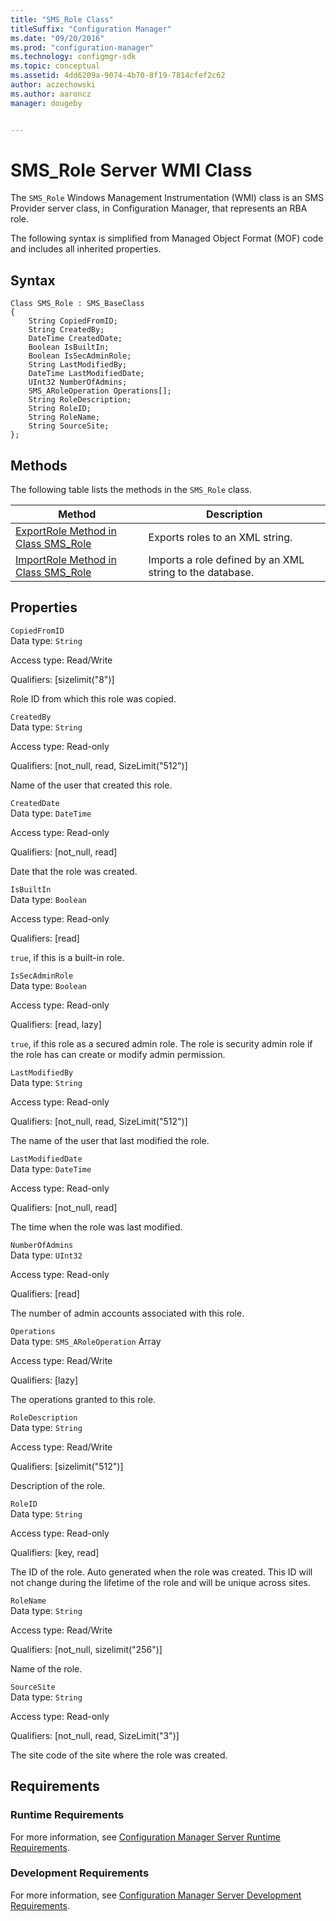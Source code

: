 ```yaml
---
title: "SMS_Role Class"
titleSuffix: "Configuration Manager"
ms.date: "09/20/2016"
ms.prod: "configuration-manager"
ms.technology: configmgr-sdk
ms.topic: conceptual
ms.assetid: 4dd6209a-9074-4b70-8f19-7814cfef2c62
author: aczechowski
ms.author: aaroncz
manager: dougeby


---
```

# SMS_Role Server WMI Class
The `SMS_Role` Windows Management Instrumentation (WMI) class is an SMS Provider server class, in Configuration Manager, that represents an RBA role.  

 The following syntax is simplified from Managed Object Format (MOF) code and includes all inherited properties.  

## Syntax  

```  
Class SMS_Role : SMS_BaseClass  
{  
    String CopiedFromID;  
    String CreatedBy;  
    DateTime CreatedDate;  
    Boolean IsBuiltIn;  
    Boolean IsSecAdminRole;  
    String LastModifiedBy;  
    DateTime LastModifiedDate;  
    UInt32 NumberOfAdmins;  
    SMS_ARoleOperation Operations[];  
    String RoleDescription;  
    String RoleID;  
    String RoleName;  
    String SourceSite;  
};  
```  

## Methods  
 The following table lists the methods in the `SMS_Role` class.  

|Method|Description|  
|------------|-----------------|  
|[ExportRole Method in Class SMS_Role](../../../../../develop/reference/core/servers/configure/exportrole-method-in-class-sms_role.md)|Exports roles to an XML string.|  
|[ImportRole Method in Class SMS_Role](../../../../../develop/reference/core/servers/configure/importrole-method-in-class-sms_role.md)|Imports a role defined by an XML string to the database.|  

## Properties  
 `CopiedFromID`  
 Data type: `String`  

 Access type: Read/Write  

 Qualifiers: [sizelimit("8")]  

 Role ID from which this role was copied.  

 `CreatedBy`  
 Data type: `String`  

 Access type: Read-only  

 Qualifiers: [not_null, read, SizeLimit("512")]  

 Name of the user that created this role.  

 `CreatedDate`  
 Data type: `DateTime`  

 Access type: Read-only  

 Qualifiers: [not_null, read]  

 Date that the role was created.  

 `IsBuiltIn`  
 Data type: `Boolean`  

 Access type: Read-only  

 Qualifiers: [read]  

 `true`, if this is a built-in role.  

 `IsSecAdminRole`  
 Data type: `Boolean`  

 Access type: Read-only  

 Qualifiers: [read, lazy]  

 `true`, if this role as a secured admin role. The role is security admin role if the role has can create or modify admin permission.  

 `LastModifiedBy`  
 Data type: `String`  

 Access type: Read-only  

 Qualifiers: [not_null, read, SizeLimit("512")]  

 The name of the user that last modified the role.  

 `LastModifiedDate`  
 Data type: `DateTime`  

 Access type: Read-only  

 Qualifiers: [not_null, read]  

 The time when the role was last modified.  

 `NumberOfAdmins`  
 Data type: `UInt32`  

 Access type: Read-only  

 Qualifiers: [read]  

 The number of admin accounts associated with this role.  

 `Operations`  
 Data type: `SMS_ARoleOperation` Array  

 Access type: Read/Write  

 Qualifiers: [lazy]  

 The operations granted to this role.  

 `RoleDescription`  
 Data type: `String`  

 Access type: Read/Write  

 Qualifiers: [sizelimit("512")]  

 Description of the role.  

 `RoleID`  
 Data type: `String`  

 Access type: Read-only  

 Qualifiers: [key, read]  

 The ID of the role. Auto generated when the role was created. This ID will not change during the lifetime of the role and will be unique across sites.  

 `RoleName`  
 Data type: `String`  

 Access type: Read/Write  

 Qualifiers: [not_null, sizelimit("256")]  

 Name of the role.  

 `SourceSite`  
 Data type: `String`  

 Access type: Read-only  

 Qualifiers: [not_null, read, SizeLimit("3")]  

 The site code of the site where the role was created.  

## Requirements  

### Runtime Requirements  
 For more information, see [Configuration Manager Server Runtime Requirements](../../../../../develop/core/reqs/server-runtime-requirements.md).  

### Development Requirements  
 For more information, see [Configuration Manager Server Development Requirements](../../../../../develop/core/reqs/server-development-requirements.md).  
